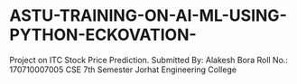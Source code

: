 # ASTU-TRAINING-ON-AI-ML-USING-PYTHON-ECKOVATION-
Project on ITC Stock Price Prediction.
Submitted By: 
Alakesh Bora
Roll No.: 170710007005
CSE 7th Semester
Jorhat Engineering College
